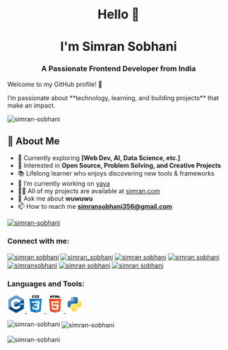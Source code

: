 <h1 align="center">Hello 👋 </h1> <h1 align="center"> I'm Simran Sobhani</h1>
<h3 align="center">A Passionate Frontend Developer from India</h3>

<p>Welcome to my GitHub profile! 🚀  </p>
<p>I’m passionate about **technology, learning, and building projects** that make an impact.  </p>

<p align="left"> <img src="https://komarev.com/ghpvc/?username=simran-sobhani&label=Profile%20views&color=0e75b6&style=flat" alt="simran-sobhani" /> </p>


## 🌱 About Me
- 🔭 Currently exploring **[Web Dev, AI, Data Science, etc.]**
- 🎯 Interested in **Open Source, Problem Solving, and Creative Projects**
- 📚 Lifelong learner who enjoys discovering new tools & frameworks
- 🔭 I’m currently working on [yaya](yaya.com)
- 👨‍💻 All of my projects are available at [simran.com](simran.com)
- 💬 Ask me about **wuwuwu**
- 📫 How to reach me **simransobhani356@gmail.com**

<p align="left"> <a href="https://github.com/ryo-ma/github-profile-trophy"> <img src="https://github-profile-trophy.vercel.app/?username=simran-sobhani" alt="simran-sobhani" /> </a> </p>

<h3 align="left">Connect with me:</h3>
<p align="left">
<a href="https://linkedin.com/in/simran sobhani" target="blank"><img align="center" src="https://raw.githubusercontent.com/rahuldkjain/github-profile-readme-generator/master/src/images/icons/Social/linked-in-alt.svg" alt="simran sobhani" height="30" width="40" /></a>
<a href="https://instagram.com/simran_sobhani" target="blank"><img align="center" src="https://raw.githubusercontent.com/rahuldkjain/github-profile-readme-generator/master/src/images/icons/Social/instagram.svg" alt="simran_sobhani" height="30" width="40" /></a>
<a href="https://www.codechef.com/users/simran sobhani" target="blank"><img align="center" src="https://cdn.jsdelivr.net/npm/simple-icons@3.1.0/icons/codechef.svg" alt="simran sobhani" height="30" width="40" /></a>
<a href="https://www.hackerrank.com/simran sobhani" target="blank"><img align="center" src="https://raw.githubusercontent.com/rahuldkjain/github-profile-readme-generator/master/src/images/icons/Social/hackerrank.svg" alt="simran sobhani" height="30" width="40" /></a>
<a href="https://codeforces.com/profile/simransobhani" target="blank"><img align="center" src="https://raw.githubusercontent.com/rahuldkjain/github-profile-readme-generator/master/src/images/icons/Social/codeforces.svg" alt="simransobhani" height="30" width="40" /></a>
<a href="https://www.leetcode.com/simran sobhani" target="blank"><img align="center" src="https://raw.githubusercontent.com/rahuldkjain/github-profile-readme-generator/master/src/images/icons/Social/leet-code.svg" alt="simran sobhani" height="30" width="40" /></a>
<a href="https://www.hackerearth.com/simran sobhani" target="blank"><img align="center" src="https://raw.githubusercontent.com/rahuldkjain/github-profile-readme-generator/master/src/images/icons/Social/hackerearth.svg" alt="simran sobhani" height="30" width="40" /></a>
</p>

<h3 align="left">Languages and Tools:</h3>
<p align="left"> <a href="https://www.w3schools.com/cpp/" target="_blank" rel="noreferrer"> <img src="https://raw.githubusercontent.com/devicons/devicon/master/icons/cplusplus/cplusplus-original.svg" alt="cplusplus" width="40" height="40"/> </a> <a href="https://www.w3schools.com/css/" target="_blank" rel="noreferrer"> <img src="https://raw.githubusercontent.com/devicons/devicon/master/icons/css3/css3-original-wordmark.svg" alt="css3" width="40" height="40"/> </a> <a href="https://www.w3.org/html/" target="_blank" rel="noreferrer"> <img src="https://raw.githubusercontent.com/devicons/devicon/master/icons/html5/html5-original-wordmark.svg" alt="html5" width="40" height="40"/> </a> <a href="https://www.python.org" target="_blank" rel="noreferrer"> <img src="https://raw.githubusercontent.com/devicons/devicon/master/icons/python/python-original.svg" alt="python" width="40" height="40"/> </a> </p>

<p><img align="left" src="https://github-readme-stats.vercel.app/api/top-langs?username=simran-sobhani&show_icons=true&locale=en&layout=compact" alt="simran-sobhani" /></p>

<p>&nbsp;<img align="center" src="https://github-readme-stats.vercel.app/api?username=simran-sobhani&show_icons=true&locale=en" alt="simran-sobhani" /></p>

<p><img align="center" src="https://github-readme-streak-stats.herokuapp.com/?user=simran-sobhani&" alt="simran-sobhani" /></p>


<!--
**Simran-Sobhani/Simran-Sobhani** is a ✨ _special_ ✨ repository because its `README.md` (this file) appears on your GitHub profile.

Here are some ideas to get you started:

- 🔭 I’m currently working on ...
- 🌱 I’m currently learning ...
- 👯 I’m looking to collaborate on ...
- 🤔 I’m looking for help with ...
- 💬 Ask me about ...
- 📫 How to reach me: ...
- 😄 Pronouns: ...
- ⚡ Fun fact: ...
-->
